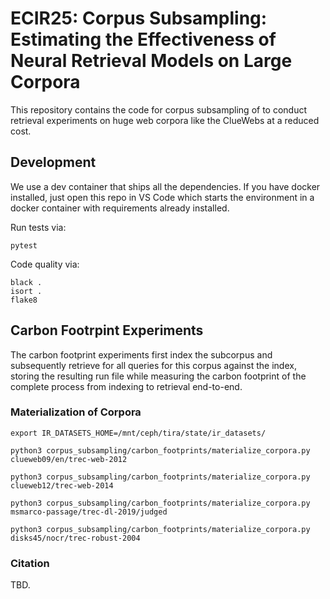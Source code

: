 # ECIR25: Corpus Subsampling: Estimating the Effectiveness of Neural Retrieval Models on Large Corpora

This repository contains the code for corpus subsampling of to conduct retrieval experiments on huge web corpora like the ClueWebs at a reduced cost.

## Development

We use a dev container that ships all the dependencies.
If you have docker installed, just open this repo in VS Code which starts the environment in a docker container with requirements already installed.

Run tests via:

```
pytest
```

Code quality via:
```
black .
isort .
flake8
```

## Carbon Footrpint Experiments

The carbon footprint experiments first index the subcorpus and subsequently retrieve for all queries for this corpus against the index, storing the resulting run file while measuring the carbon footprint of the complete process from indexing to retrieval end-to-end.


### Materialization of Corpora

```
export IR_DATASETS_HOME=/mnt/ceph/tira/state/ir_datasets/

python3 corpus_subsampling/carbon_footprints/materialize_corpora.py clueweb09/en/trec-web-2012

python3 corpus_subsampling/carbon_footprints/materialize_corpora.py clueweb12/trec-web-2014

python3 corpus_subsampling/carbon_footprints/materialize_corpora.py msmarco-passage/trec-dl-2019/judged

python3 corpus_subsampling/carbon_footprints/materialize_corpora.py disks45/nocr/trec-robust-2004

```

### Citation

TBD.
